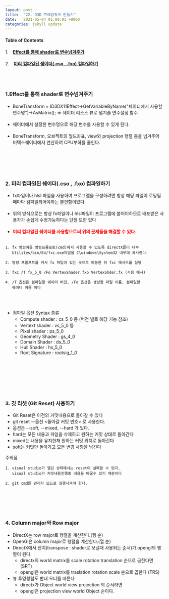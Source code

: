 ```yaml
---
layout: post
title:  "22. D3D 프레임워크 만들기"
date:   2021-05-04 01:09:01 +0900
categories: jekyll update
---
```

#### Table of Contents
1.　[**Effect를 통해 shader로 변수넘겨주기**](#1effect를-통해-shader로-변수넘겨주기)<br><br />
2.　[**미리 컴파일된 쉐이더(.cso , .fxo) 컴파일하기**](#2-미리-컴파일된-쉐이더cso--fxo-컴파일하기)<br /><br />
<br />
<br />
**<span style="color:red"></span>**

### **1.Effect를 통해 shader로 변수넘겨주기**
- BoneTransform  = ID3DX11Effect->GetVariableByName("쉐이더에서 사용할 변수명")->AsMatrix(); => 쉐이더 리소스 뷰로 넘겨줄 변수설정 함수<br><br>
- 쉐이더에서 설정한 변수명으로 해당 변수를 사용할 수 있게 된다.<br><br>
- BoneTransform, 오브젝트의 월드좌표, view와 projection 행렬 등을 넘겨주어 버텍스쉐이더에서 연산하여 CPU부하를 줄인다.
<br><br><br><br><br><br>


### **2. 미리 컴파일된 쉐이더(.cso , .fxo) 컴파일하기**
- fx파일이나 hlsl 파일을 사용하여 프로그램을 구성하려면 항상 해당 파일이 로딩될때마다 컴파일되어야하는 불편함이있다.<br><br>
- 위의 방식으로는 항상 fx파일이나 hlsl파일이 프로그램에 붙어야하므로 배포받은 사용자가 손쉽게 수정가능하다는 단점 또한 있다<br><br>
- **<span style="color:red">미리 컴파일된 쉐이더를 사용함으로써 위의 문제들을 해결할 수 있다</span>**.<br><br>

```
1. fx 명령어를 명령프롬프트(cmd)에서 사용할 수 있도록 directX폴더 내부
   Utilites/bin/64/fxc.exe파일을 C\windows\System32 내부에 복사한다.

2. 명령 프롬프트를 켜서 fx 파일이 있는 곳으로 이동한 뒤 fxc 매서드를 실행

3. fxc /T fx_5_0 /Fo VertexShader.fxo VertexShder.fx (사용 예시)

4. /T 옵션은 컴파일할 쉐이더 버전, /Fo 옵션은 생성할 파일 이름, 컴파일할    
   쉐이더 이름 이다
```
<br><br>

- 컴파일 옵션 Syntax 종류
    - Compute shader : cs_5_0 등 (버전 별로 해당 기능 참조)
    - Vertext shader : vs_5_0 등
    - Pixel shader : ps_5_0
    - Geometry Shader : gs_4_0
    - Domain Shader	: ds_5_0
    - Hull Shader : hs_5_0
    - Root Signature : rootsig_1_0


<br><br><br><br><br><br>


### **3. 깃 리셋 (Git Reset) 사용하기**
- Git Reset은 이전의 커밋내용으로 돌아갈 수 있다
- git reset --옵션 <돌아갈 커밋 번호> 로 사용한다.
- 옵션은 --soft, --mixed, --hard 가 있다.
- hard는 모든 내용과 파일을 삭제하고 원하는 커밋 상태로 돌아간다
- mixed는 내용을 유지한채 원하는 커밋 위치로 돌아간다
- soft는 커밋만 돌아가고 모든 변경 사항을 남긴다
  
주의점
```
1. visual studio가 열린 상태에서는 reset이 실패할 수 있다. 
   visual studio가 커밋내용진행중 내용을 바꿀수 있기 때문이다

2. git cmd를 관리자 모드로 실행시켜야 한다.

```
<br><br><br><br>

### **4.  Column major와 Row major**
- DirectX는 row major로 행렬을 계산한다.(행 순)
- OpenGl은 column major로 행렬을 계산한다.(열 순)
- DirectX에서 전치(transpose : shader로 보낼때 사용되는 순서)가 opengl의 행렬이 된다.
   - directx의 world matrix를 scale  rotation  translation  순으로 곱한다면 (SRT)
   - opengl은 world matrix를 traslation rotation scale 순으로 곱한다 (TRS) 
- 뷰 투영행렬도 반대 오더를 따른다
   - directx가 Object world  view projection 의 순서라면
   - opengl은 projection view world Object  순이다.

<br><br><br><br><br><br>

